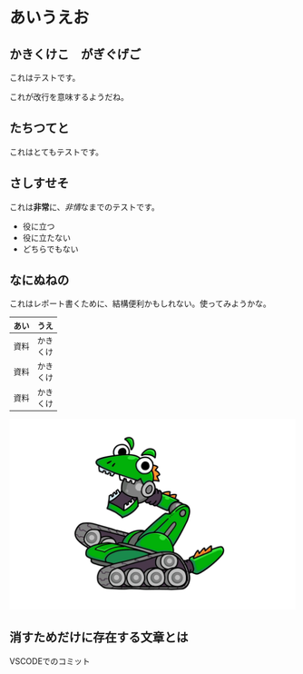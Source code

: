 # あいうえお
## かきくけこ　がぎぐげご
これはテストです。

これが改行を意味するようだね。
## たちつてと
これはとてもテストです。
## さしすせそ
これは**非常**に、*非情*なまでのテストです。
- 役に立つ
- 役に立たない
- どちらでもない
## なにぬねの
これはレポート書くために、結構便利かもしれない。使ってみようかな。

|あい|うえ|
|--|--|
|資料 |かき<br>くけ|
|資料 |かき<br>くけ|
|資料 |かき<br>くけ|

![メカトロザウルス](img/01.jpg)

## 消すためだけに存在する文章とは
VSCODEでのコミット